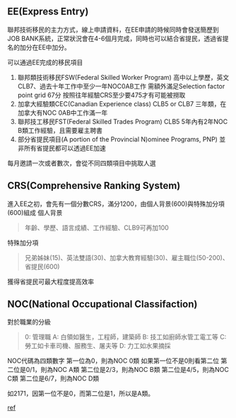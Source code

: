 ## EE(Express Entry)
聯邦技術移民的主力方式，線上申請資料，在EE申請的時候同時會發送簡歷到JOB BANK系統，正常狀況會在4-6個月完成，同時也可以結合省提民，透過省提名的加分在EE中加分。


可以通過EE完成的移民項目
1. 聯邦類技術移民FSW(Federal Skilled Worker Program)
   高中以上學歷，英文CLB7、過去十年工作中至少一年NOC0AB工作
   需額外滿足Selection factor point grid 67分
   按照往年經驗CRS至少要475才有可能被撈取
2. 加拿大經驗類CEC(Canadian Experience class)
   CLB5 or CLB7
   三年類，在加拿大有NOC 0AB中工作滿一年
3. 聯邦技工移民FST(Federal Skilled Trades Program)
   CLB5
   5年內有2年NOC B類工作經驗，且需要雇主聘書
4. 部分省提民項目(A portion of the Provincial N)ominee Programs, PNP)
   並非所有省提民都可以透過EE加速

每月邀請一次或者數次，會從不同四類項目中挑取人選


## CRS(Comprehensive Ranking System)
進入EE之初，會先有一個分數CRS，滿分1200，由個人背景(600)與特殊加分項(600)組成
個人背景
> 年齡、學歷、語言成績、工作經驗、CLB9可再加100 

特殊加分項
> 兄弟姊妹(15)、英法雙語(30)、加拿大教育經驗(30)、雇主職位(50-200)、省提民(600)

獲得省提民可最大程度提高效率


## NOC(National Occupational Classifaction)
對於職業的分級
> 0: 管理職
> A: 白領如醫生，工程師，建築師
> B: 技工如廚師水管工電工等
> C: 勞工如卡車司機、服務生、屠夫等
> D: 力工如水果摘採

NOC代碼為四類數字
第一位為0，則為NOC 0類
如果第一位不是0則看第二位
第二位是0/1，則為NOC A類
第二位是2/3，則為NOC B類
第二位是4/5，則為NOC C類
第二位是6/7，則為NOC D類

如2171，因第一位不是0，而第二位是1，所以是A類。

[ref](https://www.youtube.com/watch?v=kYwCqWBX7XQ&list=PLGMrzTnCOjdRXjE9pQkYrN9sKRCYZJGoQ&index=2)